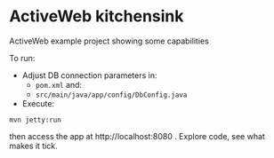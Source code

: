 ActiveWeb kitchensink
===========

ActiveWeb example project showing some capabilities

To run: 

* Adjust DB connection parameters in: 
  * `pom.xml` and:
  * `src/main/java/app/config/DbConfig.java`
* Execute:

```
mvn jetty:run
```
then access the app at http://localhost:8080 . Explore code, see what makes it tick. 

